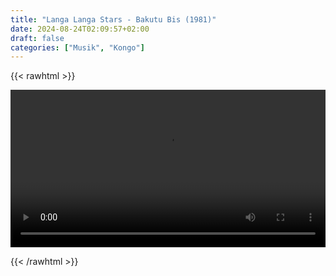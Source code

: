 ```yaml
---
title: "Langa Langa Stars - Bakutu Bis (1981)"
date: 2024-08-24T02:09:57+02:00
draft: false
categories: ["Musik", "Kongo"]
---
```


{{< rawhtml >}} 

<video width=100% controls play playsinline>
    <source src="/videos/langa-langa-stars-bakutu-bis.mp4#t=0.1" type="video/mp4">
</video>

{{< /rawhtml >}}
